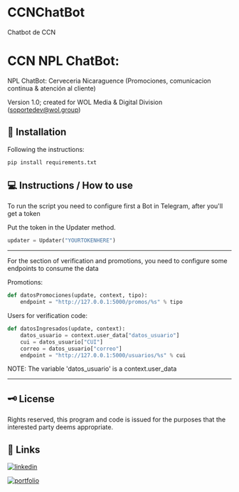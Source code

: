 # CCNChatBot
Chatbot de CCN

# CCN NPL ChatBot: 

NPL ChatBot: Cerveceria Nicaraguence (Promociones, comunicacion continua & atención al cliente)

Version 1.0; created for WOL Media & Digital Division (soportedev@wol.group)


## 🚀 Installation

Following the instructions:

```bash
pip install requirements.txt
```
    
## 💻 Instructions / How to use 

To run the script you need to configure first a Bot 
in Telegram, after you'll get a token

Put the token in the Updater method.

```python
updater = Updater("YOURTOKENHERE")
```

---

For the section of verification and promotions, you need to
configure some endpoints to consume the data

Promotions:
```python
def datosPromociones(update, context, tipo):
    endpoint = "http://127.0.0.1:5000/promos/%s" % tipo
```

Users for verification code:
```python
def datosIngresados(update, context):
    datos_usuario = context.user_data["datos_usuario"]
    cui = datos_usuario["CUI"]
    correo = datos_usuario["correo"]
    endpoint = "http://127.0.0.1:5000/usuarios/%s" % cui
```

NOTE: The variable 'datos_usuario' is a context.user_data

---

## 🗝 License


Rights reserved, this program and code is issued for the purposes that the interested party deems appropriate.


## 🔗 Links
[![linkedin](https://img.shields.io/badge/linkedin-0A66C2?style=for-the-badge&logo=linkedin&logoColor=white)](https://www.linkedin.com/ozk404)

[![portfolio](https://camo.githubusercontent.com/3c3250e8d4bf4fe0e1455b2aa88ef0b0f349e98d3a170a00d34802fac9f26f5d/68747470733a2f2f692e696d6775722e636f6d2f6a6a66777a787a2e6a7067)](https://www.oscarmoralesgt.com)
